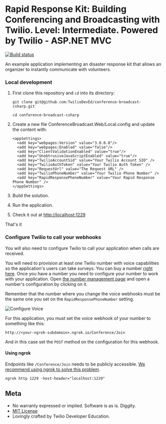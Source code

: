 # Rapid Response Kit: Building Conferencing and Broadcasting with Twilio. Level: Intermediate. Powered by Twilio - ASP.NET MVC

[![Build status](https://ci.appveyor.com/api/projects/status/j65aeh8inbqlav0s?svg=true)](https://ci.appveyor.com/project/TwilioDevEd/conference-broadcast-csharp)

An example application implementing an disaster response kit that allows an organizer to instantly communicate with volunteers.

### Local development

1. First clone this repository and `cd` into its directory:
   ```
   git clone git@github.com:TwilioDevEd/conference-broadcast-csharp.git

   cd conference-broadcast-csharp
   ```

2. Create a new file ConferenceBroadcast.Web/Local.config and update the content with:

   ```
   <appSettings>
     <add key="webpages:Version" value="3.0.0.0"/>
     <add key="webpages:Enabled" value="false"/>
     <add key="ClientValidationEnabled" value="true"/>
     <add key="UnobtrusiveJavaScriptEnabled" value="true"/>
     <add key="TwilioAccountSid" value="Your Twilio Account SID" />
     <add key="TwilioAuthToken" value="Your Twilio Auth Token" />
     <add key="RequestUrl" value="The Request URL" />
     <add key="TwilioPhoneNumber" value="Your Twilio Phone Number" />
     <add key="RapidResponsePhoneNumber" value="Your Rapid Response Phone Number" />
   </appSettings>
   ```

3. Build the solution.

4. Run the application.

5. Check it out at [http://localhost:1229](http://localhost:1229)

That's it

### Configure Twilio to call your webhooks
You will also need to configure Twilio to call your application when calls are received.

You will need to provision at least one Twilio number with voice capabilities
so the application's users can take surveys. You can buy a number [right
here](https://www.twilio.com/user/account/phone-numbers/search). Once you have
a number you need to configure your number to work with your application. Open
[the number management page](https://www.twilio.com/user/account/phone-numbers/incoming)
and open a number's configuration by clicking on it.

Remember that the number where you change the voice webhooks must be the same one you set on
the `RapidResponsePhoneNumber` setting.

![Configure Voice](http://howtodocs.s3.amazonaws.com/twilio-number-config-all-med.gif)

For this application, you must set the voice webhook of your number to
something like this:

```
http://<your-ngrok-subdomain>.ngrok.io/Conference/Join
```

And in this case set the `POST` method on the configuration for this webhook.

#### Using ngrok

Endpoints like `/Conference/Join` needs to be publicly accessible. [We recommend using ngrok to solve this problem](https://www.twilio.com/blog/2015/09/6-awesome-reasons-to-use-ngrok-when-testing-webhooks.html).

```
ngrok http 1229 -host-header="localhost:1229"
```

## Meta

* No warranty expressed or implied. Software is as is. Diggity.
* [MIT License](http://www.opensource.org/licenses/mit-license.html)
* Lovingly crafted by Twilio Developer Education.
